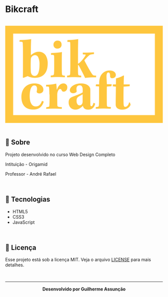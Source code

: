 # Bikcraft

<br>

<div align="center">
  <img src="bikcraft/public/img/bikcraft-github.svg" alt="bikcraft">
</div>

<br>

## :bookmark_tabs: Sobre

Projeto desenvolvido no curso Web Design Completo

Intituição - Origamid

Professor - André Rafael

<br>

## :rocket: Tecnologias

- HTML5
- CSS3
- JavaScript


<br>

## :green_book: Licença 

Esse projeto está sob a licença MIT. Veja o arquivo [LICENSE](LICENSE) para mais detalhes.

<br>

---

<div align="center">
    <b>Desenvolvido por Guilherme Assunção</b>
</div>
